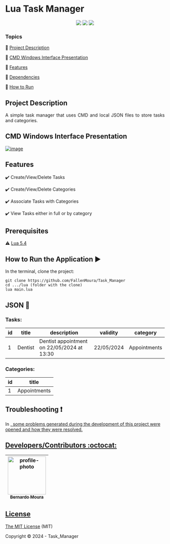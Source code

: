 <h1>Lua Task Manager</h1>

<p align="center">
  <img src="https://img.shields.io/static/v1?label=Lua&message=v5.4&color=blue&style=for-the-badge&logo=LUA"/>
  <img src="http://img.shields.io/static/v1?label=License&message=MIT&color=green&style=for-the-badge"/>
  <img src="http://img.shields.io/static/v1?label=STATUS&message=COMPLETED&color=GREEN&style=for-the-badge"/>
</p>

### Topics
:small_blue_diamond: [Project Description](#project-description)

:small_blue_diamond: [CMD Windows Interface Presentation](#cmd-windows-interface-presentation)

:small_blue_diamond: [Features](#features)

:small_blue_diamond: [Dependencies](#prerequisites)

:small_blue_diamond: [How to Run](#how-to-run-arrow_forward)

## Project Description

<p align="justify">
  A simple task manager that uses CMD and local JSON files to store tasks and categories.
</p>

## CMD Windows Interface Presentation
<a href="https://ibb.co/zhPQJx5"><img src="https://i.ibb.co/xSzXHLs/image.png" alt="image" border="0"></a>

## Features

:heavy_check_mark: Create/View/Delete Tasks  

:heavy_check_mark: Create/View/Delete Categories  

:heavy_check_mark: Associate Tasks with Categories  

:heavy_check_mark: View Tasks either in full or by category  


## Prerequisites

:warning: [Lua 5.4](https://www.lua.org/download.html)

## How to Run the Application :arrow_forward:

In the terminal, clone the project:

```
git clone https://github.com/FallenMoura/Task_Manager
cd .../lua (folder with the clone)
lua main.lua
```

## JSON :floppy_disk:

### Tasks:

|id|title|description|validity|category|
| -------- |-------- |-------- |-------- |-------- |
|1|Dentist|Dentist appointment on 22/05/2024 at 13:30|22/05/2024|Appointments|

### Categories:

|id|title|
| -------- |-------- |
|1|Appointments|

## Troubleshooting :exclamation:

In <a href="https://github.com/FallenMoura/Task_Manager/issues">, some problems generated during the development of this project were opened and how they were resolved.

## Developers/Contributors :octocat:


| [<img src="https://i.ibb.co/8gBSNzQ/profile-photo.png" alt="profile-photo" border="0" width="120" height="120"><br><sub>Bernardo Moura</sub>](https://github.com/FallenMoura) |
| :---: 

## License

The [MIT License]() (MIT)

Copyright :copyright: 2024 - Task_Manager
